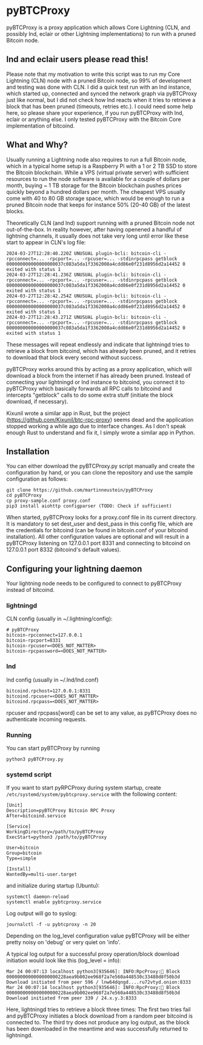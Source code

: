 # pyBTCProxy
pyBTCProxy is a proxy application which allows Core Lightning (CLN, and possibly lnd, eclair or other Lightning implementations) to run with a pruned Bitcoin node.

## lnd and eclair users please read this!
Please note that my motivation to write this script was to run my Core Lightning (CLN) node with a pruned Bitcoin node, so 99% of development and testing was done with CLN. I did a quick test run with an lnd instance, which started up, connected and synced the network graph via pyBTCProxy just like normal, but I did not check how lnd reacts when it tries to retrieve a block that has been pruned (timeouts, retries etc.). I could need some help here, so please share your experience, if you run pyBTCProxy with lnd, eclair or anything else. I only tested pyBTCProxy with the Bitcoin Core implementation of bitcoind. 


## What and Why?
Usually running a Lightning node also requires to run a full Bitcoin node, which in a typical home setup is a Raspberry Pi with a 1 or 2 TB SSD to store the Bitcoin blockchain. While a VPS (virtual private server) with sufficient resources to run the node software is available for a couple of dollars per month, buying ~ 1 TB storage for the Bitcoin blockchain pushes prices quickly beyond a hundred dollars per month. The cheapest VPS usually come with 40 to 80 GB storage space, which would be enough to run a pruned Bitcoin node that keeps for instance 50% (20-40 GB) of the latest blocks.

Theoretically CLN (and lnd) support running with a pruned Bitcoin node not out-of-the-box. In reality however, after having openened a handful of lightning channels, it usually does not take very long until error like these start to appear in CLN's log file:

```
2024-03-27T12:28:40.220Z UNUSUAL plugin-bcli: bitcoin-cli -rpcconnect=... -rpcport=... -rpcuser=... -stdinrpcpass getblock 000000000000000000037c083a5da1f3362008a4cdd86e0f231d8956d2a14452 0 exited with status 1
2024-03-27T12:28:41.236Z UNUSUAL plugin-bcli: bitcoin-cli -rpcconnect=... -rpcport=... -rpcuser=... -stdinrpcpass getblock 000000000000000000037c083a5da1f3362008a4cdd86e0f231d8956d2a14452 0 exited with status 1
2024-03-27T12:28:42.254Z UNUSUAL plugin-bcli: bitcoin-cli -rpcconnect=... -rpcport=... -rpcuser=... -stdinrpcpass getblock 000000000000000000037c083a5da1f3362008a4cdd86e0f231d8956d2a14452 0 exited with status 1
2024-03-27T12:28:43.271Z UNUSUAL plugin-bcli: bitcoin-cli -rpcconnect=... -rpcport=... -rpcuser=... -stdinrpcpass getblock 000000000000000000037c083a5da1f3362008a4cdd86e0f231d8956d2a14452 0 exited with status 1
```
These messages will repeat endlessly and indicate that lightningd tries to retrieve a block from bitcoind, which has already been pruned, and it retries to download that block every second without success. 

pyBTCProxy works around this by acting as a proxy application, which will download a block from the internet if has already been pruned. Instead of connecting your lightningd or lnd instance to bitcoind, you connect it to pyBTCProxy which basically forwards all RPC calls to bitcoind and intercepts "getblock" calls to do some extra stuff (initiate the block download, if necessary). 

Kixunil wrote a similar app in Rust, but the project (https://github.com/Kixunil/btc-rpc-proxy) seems dead and the application stopped working a while ago due to interface changes. As I don't speak enough Rust to understand and fix it, I simply wrote a similar app in Python. 

## Installation

You can either download the pyBTCProxy.py script manually and create the configuration by hand, or you can clone the repository and use the sample configuration as follows:

```
git clone https://github.com/martinneustein/pyBTCProxy
cd pyBTCProxy
cp proxy-sample.conf proxy.conf
pip3 install aiohttp configparser (TODO: Check if sufficient)
```

When started, pyBTCProxy looks for a proxy.conf file in its current directory. It is mandatory to set dest_user and dest_pass in this config file, which are the credentials for bitcoind (can be found in bitcoin.conf of your bitcoind installation). All other configuration values are optional and will result in a pyBTCProxy listening on 127.0.0.1 port 8331 and connecting to bitcoind on 127.0.0.1 port 8332 (bitcoind's default values).

## Configuring your lightning daemon
Your lightning node needs to be configured to connect to pyBTCProxy instead of bitcoind.

### lightningd
CLN config (usually in ~/.lightning/config):

```
# pyBTCProxy
bitcoin-rpcconnect=127.0.0.1
bitcoin-rpcport=8331
bitcoin-rpcuser=<DOES_NOT_MATTER>
bitcoin-rpcpassword=<DOES_NOT_MATTER>
```

### lnd
lnd config (usually in ~/.lnd/lnd.conf)

```
bitcoind.rpchost=127.0.0.1:8331
bitcoind.rpcuser=<DOES_NOT_MATTER>
bitcoind.rpcpass=<DOES_NOT_MATTER>
```

rpcuser and rpcpass[word] can be set to any value, as pyBTCProxy does no authenticate incoming requests.


### Running

You can start pyBTCProxy by running

```
python3 pyBTCProxy.py
```

### systemd script

If you want to start pyRPCProxy during system startup, create ```/etc/systemd/system/pybtcproxy.service``` with the following content:

```
[Unit]
Description=pyBTCProxy Bitcoin RPC Proxy
After=bitcoind.service

[Service]
WorkingDirectory=/path/to/pyBTCProxy
ExecStart=python3 /path/to/pyBTCProxy

User=bitcoin
Group=bitcoin
Type=simple

[Install]
WantedBy=multi-user.target
```

and initialize during startup (Ubuntu):

```
systemctl daemon-reload
systemctl enable pybtcproxy.service
```

Log output will go to syslog:

```
journalctl -f -u pybtcproxy -n 20
```

Depending on the log_level configuration value pyBTCProxy will be either pretty noisy on 'debug' or very quiet on 'info'.

A typical log output for a successful proxy operation/block download initiation would look like this (log_level = info):

```
Mar 24 00:07:13 localhost python3[935646]: INFO:RpcProxy:🐙 Block 0000000000000000000228aea9b002ee968f2a7e560a448530c33488d8f50b3d Download initiated from peer 596 / lnw64dqngd....ru72vtyd.onion:8333
Mar 24 00:07:14 localhost python3[935646]: INFO:RpcProxy:🎯 Block 0000000000000000000228aea9b002ee968f2a7e560a448530c33488d8f50b3d Download initiated from peer 339 / 24.x.y.3:8333
```

Here, lightningd tries to retrieve a block three times: The first two tries fail and pyBTCProxy initiates a block download from a random peer bitcoind is connected to. The third try does not produce any log output, as the block has been downloaded in the meantime and was successfully returned to lightningd.
